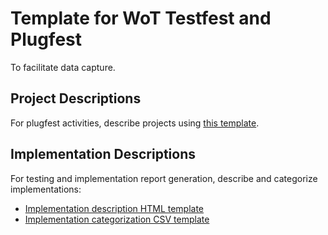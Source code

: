 # Template for WoT Testfest and Plugfest
To facilitate data capture.

## Project Descriptions
For plugfest activities, describe projects using [this template](link).

## Implementation Descriptions
For testing and implementation report generation, describe and categorize
implementations:
* [Implementation description HTML template](link)
* [Implementation categorization CSV template](link)
